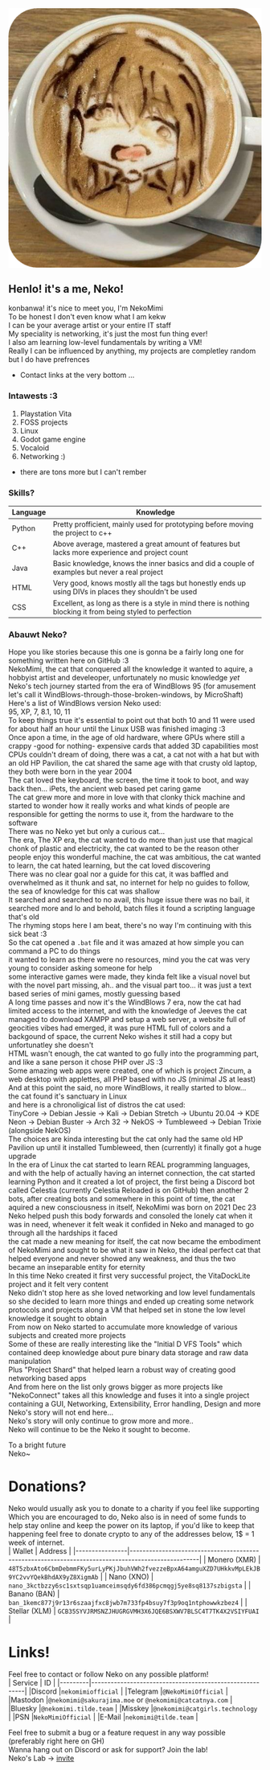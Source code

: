 <img src="./face.png" align="center"/>

## Henlo! it's a me, Neko!  
konbanwa! it's nice to meet you, I'm NekoMimi  
To be honest I don't even know what I am kekw  
I can be your average artist or your entire IT staff  
My speciality is networking, it's just the most fun thing ever!  
I also am learning low-level fundamentals by writing a VM!  
Really I can be influenced by anything, my projects are completley random but I do have prefrences  

* Contact links at the very bottom ...  

### Intawests :3  
1) Playstation Vita  
2) FOSS projects  
3) Linux  
4) Godot game engine  
5) Vocaloid  
6) Networking :)  
* there are tons more but I can't rember  

### Skills?  
| Language       | Knowledge                                                                                                   |
|--------------- | ----------------------------------------------------------------------------------------------------------- |
| Python         | Pretty profficient, mainly used for prototyping before moving the project to c++                            |
| C++            | Above average, mastered a great amount of features but lacks more experience and project count              |
| Java           | Basic knowledge, knows the inner basics and did a couple of examples but never a real project               |
| HTML           | Very good, knows mostly all the tags but honestly ends up using DIVs in places they shouldn't be used       |
| CSS            | Excellent, as long as there is a style in mind there is nothing blocking it from being styled to perfection |
 

### Abauwt Neko?  
Hope you like stories because this one is gonna be a fairly long one for something written here on GitHub :3  
NekoMimi, the cat that conquered all the knowledge it wanted to aquire, a hobbyist artist and develeoper, unfortunately no music knowledge *yet*  
Neko's tech journey started from the era of WindBlows 95 (for amusement let's call it WindBlows-through-those-broken-windows, by MicroShaft)  
Here's a list of WindBlows version Neko used:  
95, XP, 7, 8.1, 10, 11  
To keep things true it's essential to point out that both 10 and 11 were used for about half an hour until the Linux USB was finished imaging :3  
Once apon a time, in the age of old hardware, where GPUs where still a crappy -good for nothing- expensive cards that added 3D capabilities most CPUs couldn't dream of doing, there was a cat, a cat not with a hat but with an old HP Pavilion, the cat shared the same age with that crusty old laptop, they both were born in the year 2004  
The cat loved the keyboard, the screen, the time it took to boot, and way back then... iPets, the ancient web based pet caring game  
The cat grew more and more in love with that clonky thick machine and started to wonder how it really works and what kinds of people are responsible for getting the norms to use it, from the hardware to the software  
There was no Neko yet but only a curious cat...  
The era, The XP era, the cat wanted to do more than just use that magical chonk of plastic and electricity, the cat wanted to be the reason other people enjoy this wonderful machine, the cat was ambitious, the cat wanted to learn, the cat hated learning, but the cat loved discovering  
There was no clear goal nor a guide for this cat, it was baffled and overwhelmed as it thunk and sat, no internet for help no guides to follow, the sea of knowledge for this cat was shallow  
It searched and searched to no avail, this huge issue there was no bail, it searched more and lo and behold, batch files it found a scripting language that's old  
The rhyming stops here I am beat, there's no way I'm continuing with this sick beat :3  
So the cat opened a `.bat` file and it was amazed at how simple you can command a PC to do things  
it wanted to learn as there were no resources, mind you the cat was very young to consider asking someone for help  
some interactive games were made, they kinda felt like a visual novel but with the novel part missing, ah.. and the visual part too... it was just a text based series of mini games, mostly guessing based  
A long time passes and now it's the WindBlows 7 era, now the cat had limited access to the internet, and with the knowledge of Jeeves the cat managed to download XAMPP and setup a web server, a website full of geocities vibes had emerged, it was pure HTML full of colors and a backgound of space, the current Neko wishes it still had a copy but unfortunatley she doesn't  
HTML wasn't enough, the cat wanted to go fully into the programming part, and like a sane person it chose PHP over JS :3  
Some amazing web apps were created, one of which is project Zincum, a web desktop with applettes, all PHP based with no JS (minimal JS at least)  
And at this point the said, no more WindBlows, it really started to blow...  
the cat found it's sanctuary in Linux  
and here is a chronoligical list of distros the cat used:  
TinyCore -> Debian Jessie -> Kali -> Debian Stretch -> Ubuntu 20.04 -> KDE Neon -> Debian Buster -> Arch 32 -> NekOS -> Tumbleweed -> Debian Trixie (alongside NekOS)  
The choices are kinda interesting but the cat only had the same old HP Pavilion up until it installed Tumbleweed, then (currently) it finally got a huge upgrade  
In the era of Linux the cat started to learn REAL programming languages, and with the help of actually having an internet connection, the cat started learning Python and it created a lot of project, the first being a Discord bot called Celestia (currently Celestia Reloaded is on GitHub) then another 2 bots, after creating bots and somewhere in this point of time, the cat aquired a new consciousness in itself, NekoMimi was born on 2021 Dec 23  
Neko helped push this body forwards and consoled the lonely cat when it was in need, whenever it felt weak it confided in Neko and managed to go through all the hardships it faced  
the cat made a new meaning for itself, the cat now became the embodiment of NekoMimi and sought to be what it saw in Neko, the ideal perfect cat that helped everyone and never showed any weakness, and thus the two became an inseparable entity for eternity  
In this time Neko created it first very successful project, the VitaDockLite project and it felt very content  
Neko didn't stop here as she loved networking and low level fundamentals so she decided to learn more things and ended up creating some network protocols and projects along a VM that helped set in stone the low level knowledge it sought to obtain  
From now on Neko started to accumulate more knowledge of various subjects and created more projects  
Some of these are really interesting like the "Initial D VFS Tools" which contained deep knowledge about pure binary data storage and raw data manipulation  
Plus "Project Shard" that helped learn a robust way of creating good networking based apps  
And from here on the list only grows bigger as more projects like "NekoConnect" takes all this knowledge and fuses it into a single project containing a GUI, Networking, Extensibility, Error handling, Design and more  
Neko's story will not end here...  
Neko's story will only continue to grow more and more..  
Neko will continue to be the Neko it sought to become.  
  
To a bright future  
Neko~  
  
# Donations?  
Neko would usually ask you to donate to a charity if you feel like supporting  
Which you are encouraged to do, Neko also is in need of some funds to help stay online and keep the power on its laptop, if you'd like to keep that happening feel free to donate crypto to any of the addresses below, 1$ = 1 week of internet.  
| Wallet         | Address                                                                                           |
|----------------|---------------------------------------------------------------------------------------------------|
| Monero (XMR)   | `48T5zbxAto6CbmDebmmFKy5urLyPKjJbuhVWh2fvezzeBpxA64amguXZD7UHkkvMpLEkJB9YC2vvYQekBhdAX9yZ8XigmAb` |
| Nano (XNO)     | `nano_3kctbzzy6sc1sxtsqp1uamceimsqdy6fd386pcmqgj5ye8sq8137szbigsta`                               |
| Banano (BAN)   | `ban_1kemc877j9r13r6szaajfxc8jwb7m733fp4bsuy7f3p9oq1ntphowwkzbez4`                                |
| Stellar (XLM)  | `GCB35SYVJRMSNZJHUGRGVMH3X6JQE6BSXWV7BLSC4T7TK4X2VSIYFUAI`                                        |
  
  
# Links!  
Feel free to contact or follow Neko on any possible platform!  
| Service |                          ID                             |
|---------|---------------------------------------------------------|
|Discord  |`nekomimiofficial`                                       |
|Telegram |`@NekoMimiOfficial`                                      |
|Mastodon |`@nekomimi@sakurajima.moe` or `@nekomimi@catcatnya.com`  |
|Bluesky  |`@nekomimi.tilde.team`                                   |
|Misskey  |`@nekomimi@catgirls.technology`                          |
|PSN      |`NekoMimiOfficial`                                       |
|E-Mail   |`nekomimi@tilde.team`                                    |
  
Feel free to submit a bug or a feature request in any way possible (preferably right here on GH)  
Wanna hang out on Discord or ask for support? Join the lab!  
Neko's Lab -> [invite](https://discord.com/invite/KFwKPmXJAP)  
